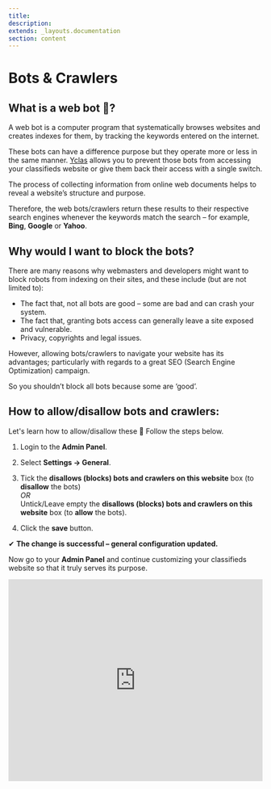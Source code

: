 ```yaml
---
title:
description:
extends: _layouts.documentation
section: content
---
```


# Bots & Crawlers


## **What is a web bot 🤖?**

A web bot is a computer program that systematically browses websites and creates indexes for them, by tracking the keywords entered on the internet. 

These bots can have a difference purpose but they operate more or less in the same manner.  [Yclas](http://yclas.com/)  allows you to prevent those bots from accessing your classifieds website or give them back their access with a single switch.

The process of collecting information from online web documents helps to reveal a website’s structure and purpose. 

Therefore, the web bots/crawlers return these results to their respective search engines whenever the keywords match the search – for example, **Bing**, **Google** or **Yahoo**.

## Why would I want to block the bots?

There are many reasons why webmasters and developers might want to block robots from indexing on their sites, and these include (but are not limited to):

- The fact that, not all bots are good – some are bad and can crash your system.
- The fact that, granting bots access can generally leave a site exposed and vulnerable.
- Privacy, copyrights and legal issues.

However, allowing bots/crawlers to navigate your website has its advantages; particularly with regards to a great SEO (Search Engine Optimization) campaign. 

So you shouldn’t block all bots because some are ‘good’.

## How to allow/disallow bots and crawlers:
Let's learn how to allow/disallow these 🤖
 Follow the steps below.
1.  Login to the  **Admin Panel**.
2.  Select  **Settings -> General**.
3.  Tick the  **disallows (blocks) bots and crawlers on this website**  box  (to  **disallow**  the bots)  
    _OR_  
   Untick/Leave empty the  **disallows (blocks) bots and crawlers on this website**  box  (to  **allow**  the bots).
    
4.  Click the  **save**  button.

✔ **The change is successful – general configuration updated.**

Now go to your **Admin Panel** and continue customizing your classifieds website so that it truly serves its purpose.  

<iframe width="100%" height="400px" src="https://www.youtube.com/embed/VxlnFcjBXRA" title="Yclas video" frameborder="0" allow="accelerometer; autoplay; clipboard-write; encrypted-media; gyroscope; picture-in-picture" allowfullscreen></iframe>

